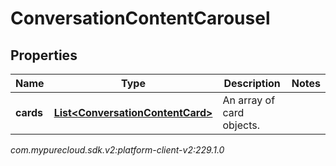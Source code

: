 # ConversationContentCarousel


## Properties

| Name | Type | Description | Notes |
| ------------ | ------------- | ------------- | ------------- |
| **cards** | [**List&lt;ConversationContentCard&gt;**](ConversationContentCard) | An array of card objects. |  |




_com.mypurecloud.sdk.v2:platform-client-v2:229.1.0_
